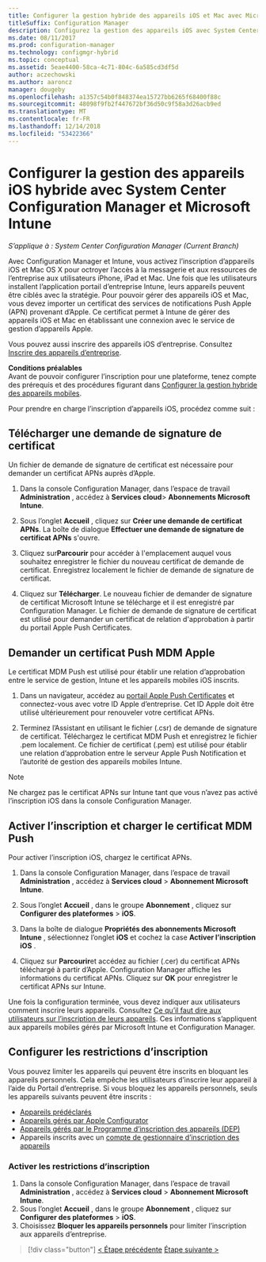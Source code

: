 ```yaml
---
title: Configurer la gestion hybride des appareils iOS et Mac avec Microsoft Intune
titleSuffix: Configuration Manager
description: Configurez la gestion des appareils iOS avec System Center Configuration Manager et Microsoft Intune.
ms.date: 08/11/2017
ms.prod: configuration-manager
ms.technology: configmgr-hybrid
ms.topic: conceptual
ms.assetid: 5eae4400-58ca-4c71-804c-6a585cd3df5d
author: aczechowski
ms.author: aaroncz
manager: dougeby
ms.openlocfilehash: a1357c54b0f848374ea15727bb6265f68400f88c
ms.sourcegitcommit: 48098f9fb2f447672bf36d50c9f58a3d26acb9ed
ms.translationtype: MT
ms.contentlocale: fr-FR
ms.lasthandoff: 12/14/2018
ms.locfileid: "53422366"
---
```

# <a name="set-up-ios-hybrid-device-management-with-system-center-configuration-manager-and-microsoft-intune"></a>Configurer la gestion des appareils iOS hybride avec System Center Configuration Manager et Microsoft Intune

*S’applique à : System Center Configuration Manager (Current Branch)*

Avec Configuration Manager et Intune, vous activez l’inscription d’appareils iOS et Mac OS X pour octroyer l’accès à la messagerie et aux ressources de l’entreprise aux utilisateurs iPhone, iPad et Mac. Une fois que les utilisateurs installent l’application portail d’entreprise Intune, leurs appareils peuvent être ciblés avec la stratégie. Pour pouvoir gérer des appareils iOS et Mac, vous devez importer un certificat des services de notifications Push Apple (APN) provenant d’Apple. Ce certificat permet à Intune de gérer des appareils iOS et Mac en établissant une connexion avec le service de gestion d’appareils Apple.  

 Vous pouvez aussi inscrire des appareils iOS d’entreprise.  Consultez [Inscrire des appareils d’entreprise](enroll-company-owned-devices.md).  

**Conditions préalables**<br>
Avant de pouvoir configurer l’inscription pour une plateforme, tenez compte des prérequis et des procédures figurant dans [Configurer la gestion hybride des appareils mobiles](setup-hybrid-mdm.md).

Pour prendre en charge l’inscription d’appareils iOS, procédez comme suit :  

## <a name="download-a-certificate-signing-request"></a>Télécharger une demande de signature de certificat
Un fichier de demande de signature de certificat est nécessaire pour demander un certificat APNs auprès d’Apple.  

1.  Dans la console Configuration Manager, dans l’espace de travail **Administration** , accédez à **Services cloud**> **Abonnements Microsoft Intune**.  

2.  Sous l’onglet **Accueil** , cliquez sur **Créer une demande de certificat APNs**. La boîte de dialogue **Effectuer une demande de signature de certificat APNs** s'ouvre.  

3.  Cliquez sur**Parcourir** pour accéder à l'emplacement auquel vous souhaitez enregistrer le fichier du nouveau certificat de demande de certificat. Enregistrez localement le fichier de demande de signature de certificat.  

4.  Cliquez sur **Télécharger**. Le nouveau fichier de demander de signature de certificat Microsoft Intune se télécharge et il est enregistré par Configuration Manager. Le fichier de demande de signature de certificat est utilisé pour demander un certificat de relation d'approbation à partir du portail Apple Push Certificates.  

## <a name="request-an-mdm-push-certificate-from-apple"></a>Demander un certificat Push MDM Apple
Le certificat MDM Push est utilisé pour établir une relation d’approbation entre le service de gestion, Intune et les appareils mobiles iOS inscrits.  

1.  Dans un navigateur, accédez au [portail Apple Push Certificates](http://go.microsoft.com/fwlink/?LinkId=269844) et connectez-vous avec votre ID Apple d’entreprise. Cet ID Apple doit être utilisé ultérieurement pour renouveler votre certificat APNs.  

2.  Terminez l’Assistant en utilisant le fichier (.csr) de demande de signature de certificat. Téléchargez le certificat MDM Push et enregistrez le fichier .pem localement. Ce fichier de certificat (.pem) est utilisé pour établir une relation d’approbation entre le serveur Apple Push Notification et l’autorité de gestion des appareils mobiles Intune.  

> [!NOTE]  
>  Ne chargez pas le certificat APNs sur Intune tant que vous n’avez pas activé l’inscription iOS dans la console Configuration Manager.  

## <a name="enable-enrollment-and-upload-the-mdm-push-certificate"></a>Activer l’inscription et charger le certificat MDM Push
Pour activer l’inscription iOS, chargez le certificat APNs.  

1.  Dans la console Configuration Manager, dans l’espace de travail **Administration** , accédez à **Services cloud** > **Abonnement Microsoft Intune**.  

2.  Sous l’onglet **Accueil** , dans le groupe **Abonnement** , cliquez sur **Configurer des plateformes** > **iOS**.  

3.  Dans la boîte de dialogue **Propriétés des abonnements Microsoft Intune** , sélectionnez l’onglet **iOS** et cochez la case **Activer l’inscription iOS** .  
4.  Cliquez sur **Parcourir**et accédez au fichier (.cer) du certificat APNs téléchargé à partir d’Apple. Configuration Manager affiche les informations du certificat APNs. Cliquez sur **OK** pour enregistrer le certificat APNs sur Intune.  

Une fois la configuration terminée, vous devez indiquer aux utilisateurs comment inscrire leurs appareils. Consultez [Ce qu’il faut dire aux utilisateurs sur l’inscription de leurs appareils](https://docs.microsoft.com/intune/end-user-educate). Ces informations s’appliquent aux appareils mobiles gérés par Microsoft Intune et Configuration Manager.

## <a name="configure-enrollment-restrictions"></a>Configurer les restrictions d’inscription

Vous pouvez limiter les appareils qui peuvent être inscrits en bloquant les appareils personnels. Cela empêche les utilisateurs d’inscrire leur appareil à l’aide du Portail d’entreprise. Si vous bloquez les appareils personnels, seuls les appareils suivants peuvent être inscrits :
- [Appareils prédéclarés](predeclare-devices-with-hardware-id.md)
- [Appareils gérés par Apple Configurator](ios-hybrid-enrollment-using-apple-configurator.md)
- [Appareils gérés par le Programme d’inscription des appareils (DEP)](ios-device-enrollment-program-for-hybrid.md)
- Appareils inscrits avec un [compte de gestionnaire d’inscription des appareils](enroll-devices-with-device-enrollment-manager.md)

### <a name="to-enable-enrollment-restrictions"></a>Activer les restrictions d’inscription
1.  Dans la console Configuration Manager, dans l’espace de travail **Administration** , accédez à **Services cloud** > **Abonnement Microsoft Intune**.
2.  Sous l’onglet **Accueil** , dans le groupe **Abonnement** , cliquez sur **Configurer des plateformes** > **iOS**.
3.  Choisissez **Bloquer les appareils personnels** pour limiter l’inscription aux appareils d’entreprise.

> [!div class="button"]
> [< Étape précédente](create-service-connection-point.md) [Étape suivante >](set-up-additional-management.md)
